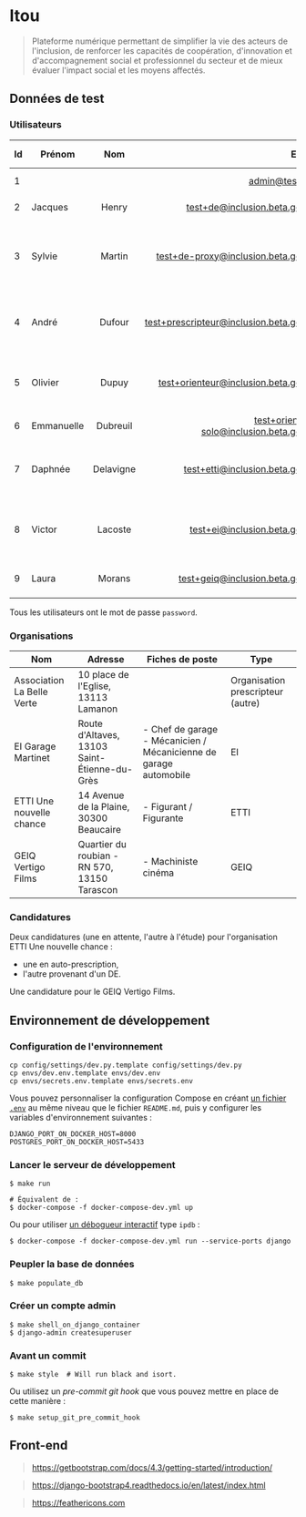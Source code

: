 # Itou

> Plateforme numérique permettant de simplifier la vie des acteurs de l'inclusion, de renforcer les capacités de coopération, d'innovation et d'accompagnement social et professionnel du secteur et de mieux évaluer l'impact social et les moyens affectés.

## Données de test

### Utilisateurs

| Id | Prénom     |    Nom    |                                        E-mail | Organisation(s)                              | Créé par     | Description                                                    |
|----|------------|:---------:|----------------------------------------------:|----------------------------------------------|--------------|----------------------------------------------------------------|
| 1  |            |           |                                admin@test.com |                                              |              | Administrateur Django                                          |
| 2  | Jacques    |   Henry   |             test+de@inclusion.beta.gouv.fr |                                              |              | Demandeur d'emploi                                             |
| 3  | Sylvie     |   Martin  |       test+de-proxy@inclusion.beta.gouv.fr |                                              | André Dufour | Demandeur d'emploi - compte créé par un prescripteur habilité. |
| 4  | André      | Dufour    | test+prescripteur@inclusion.beta.gouv.fr   | PE Arles, PE 93                               |              | Prescripteur habilité administrateur de ses deux structures.   |
| 5  | Olivier    | Dupuy     | test+orienteur@inclusion.beta.gouv.fr      | Association La Belle Verte                   |              | Prescripteur non habilité, administrateur de sa structure.     |
| 6  | Emmanuelle | Dubreuil  | test+orienteur-solo@inclusion.beta.gouv.fr |                                              |              | Prescripteur non habilité                                      |
| 7  | Daphnée    | Delavigne | test+etti@inclusion.beta.gouv.fr           | ETTI Une nouvelle chance, EI Garage Martinet |              | Employeur administrateur d'une ETTI et membre d'une EI.        |
| 8  | Victor     | Lacoste   | test+ei@inclusion.beta.gouv.fr             | EI Garage Martinet, ETTI Une nouvelle chance |              | Employeur administrateur d'une EI et membre d'une ETTI.        |
| 9  | Laura     | Morans   | test+geiq@inclusion.beta.gouv.fr             | GEIQ Vertigo Films |              | Employeur administrateur d'un GEIQ    |

Tous les utilisateurs ont le mot de passe `password`.

### Organisations

| Nom                        | Adresse                                      | Fiches de poste                                                   | Type                              |
|----------------------------|----------------------------------------------|-------------------------------------------------------------------|-----------------------------------|
| Association La Belle Verte | 10 place de l'Eglise, 13113 Lamanon          |                                                                   | Organisation prescripteur (autre) |
| EI Garage Martinet         | Route d'Altaves, 13103 Saint-Étienne-du-Grès | - Chef de garage - Mécanicien / Mécanicienne de garage automobile | EI |
| ETTI Une nouvelle chance   | 14 Avenue de la Plaine, 30300 Beaucaire      | - Figurant / Figurante                                            | ETTI                              |
| GEIQ Vertigo Films  | Quartier du roubian - RN 570, 13150 Tarascon      | - Machiniste cinéma                                            | GEIQ                              |

### Candidatures

Deux candidatures (une en attente, l'autre à l'étude) pour l'organisation ETTI Une nouvelle chance :
- une en auto-prescription,
- l'autre provenant d'un DE.

Une candidature pour le GEIQ Vertigo Films.


## Environnement de développement

### Configuration de l'environnement

    cp config/settings/dev.py.template config/settings/dev.py
    cp envs/dev.env.template envs/dev.env
    cp envs/secrets.env.template envs/secrets.env

Vous pouvez personnaliser la configuration Compose en créant [un fichier `.env`](https://docs.docker.com/compose/env-file/) au même niveau que le fichier `README.md`, puis y configurer les variables d'environnement suivantes :

    DJANGO_PORT_ON_DOCKER_HOST=8000
    POSTGRES_PORT_ON_DOCKER_HOST=5433

### Lancer le serveur de développement

    $ make run

    # Équivalent de :
    $ docker-compose -f docker-compose-dev.yml up

Ou pour utiliser [un débogueur interactif](https://github.com/docker/compose/issues/4677#issuecomment-320804194) type `ipdb` :

    $ docker-compose -f docker-compose-dev.yml run --service-ports django

### Peupler la base de données

    $ make populate_db


### Créer un compte admin

    $ make shell_on_django_container
    $ django-admin createsuperuser

### Avant un commit

    $ make style  # Will run black and isort.

Ou utilisez un *pre-commit git hook* que vous pouvez mettre en place de cette manière :

    $ make setup_git_pre_commit_hook

## Front-end

> https://getbootstrap.com/docs/4.3/getting-started/introduction/

> https://django-bootstrap4.readthedocs.io/en/latest/index.html

> https://feathericons.com
